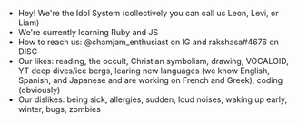 - Hey! We're the Idol System (collectively you can call us Leon, Levi, or Liam)
- We're currently learning Ruby and JS
- How to reach us: @chamjam_enthusiast on IG and rakshasa#4676 on DISC
- Our likes: reading, the occult, Christian symbolism, drawing, VOCALOID, YT deep dives/ice bergs, learing new languages (we know English, Spanish, and Japanese and are working on French and Greek), coding (obviously)
- Our dislikes: being sick, allergies, sudden, loud noises, waking up early, winter, bugs, zombies

<!---
chamjam-enthusiast/chamjam-enthusiast is a ✨ special ✨ repository because its `README.md` (this file) appears on your GitHub profile.
You can click the Preview link to take a look at your changes.
--->

